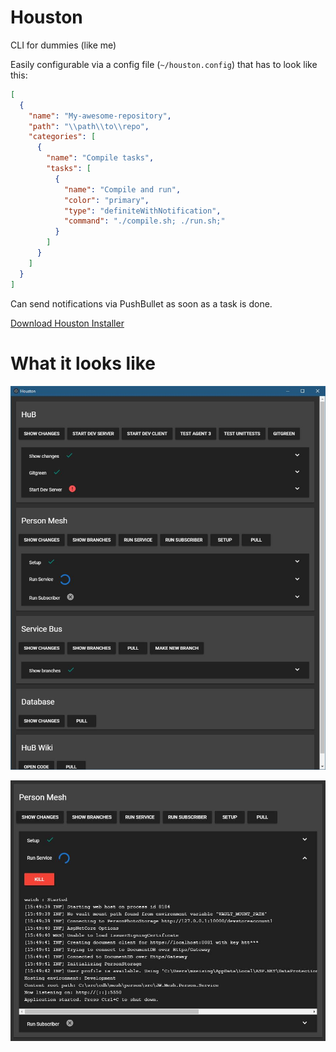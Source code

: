 # Houston

CLI for dummies (like me)

Easily configurable via a config file (`~/houston.config`) that has to look like this:

```json
[
  {
    "name": "My-awesome-repository",
    "path": "\\path\\to\\repo",
    "categories": [
      {
        "name": "Compile tasks",
        "tasks": [
          {
            "name": "Compile and run",
            "color": "primary",
            "type": "definiteWithNotification",
            "command": "./compile.sh; ./run.sh;"
          }
        ]
      }
    ]
  }
]
```

Can send notifications via PushBullet as soon as a task is done.

[Download Houston Installer](https://github.com/MarvinZeising/Houston/raw/master/dist/Houston%20Setup%200.1.0.exe)

# What it looks like

![houston-1](https://github.com/MarvinZeising/Houston/raw/master/public/houston-1.jpg)

![houston-2](https://github.com/MarvinZeising/Houston/raw/master/public/houston-2.jpg)

